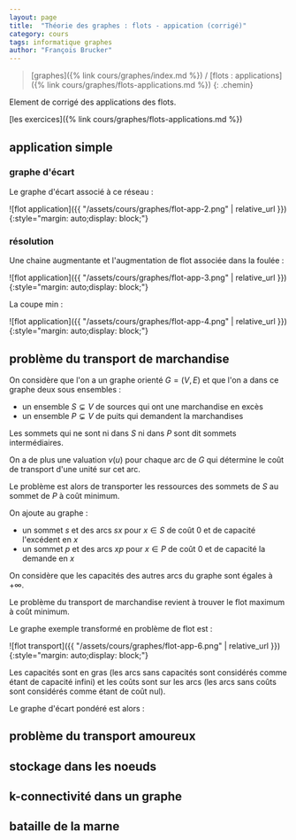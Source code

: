 ```yaml
---
layout: page
title:  "Théorie des graphes : flots - appication (corrigé)"
category: cours
tags: informatique graphes
author: "François Brucker"
---
```


> [graphes]({% link cours/graphes/index.md %}) / [flots : applications]({% link cours/graphes/flots-applications.md %})
{: .chemin}

Element de corrigé des applications des flots.

[les exercices]({% link cours/graphes/flots-applications.md %})

## application simple

### graphe d'écart

Le graphe d'écart associé à ce réseau :

![flot application]({{ "/assets/cours/graphes/flot-app-2.png" | relative_url }}){:style="margin: auto;display: block;"}

### résolution

Une chaine augmentante et l'augmentation de flot associée dans la foulée :

![flot application]({{ "/assets/cours/graphes/flot-app-3.png" | relative_url }}){:style="margin: auto;display: block;"}

La coupe min :

![flot application]({{ "/assets/cours/graphes/flot-app-4.png" | relative_url }}){:style="margin: auto;display: block;"}

## problème du transport de marchandise

On considère que l'on a un graphe orienté $G = (V, E)$ et que l'on a dans ce graphe deux sous ensembles :

* un ensemble $S \subsetneq V$ de sources qui ont une marchandise en excès
* un ensemble $P \subsetneq V$ de puits qui demandent la marchandises

Les sommets qui ne sont ni dans $S$ ni dans $P$ sont dit sommets intermédiaires.

On a de plus une valuation $v(u)$ pour chaque arc de $G$ qui détermine le coût de transport d'une unité sur cet arc.

Le problème est alors de transporter les ressources des sommets de $S$ au sommet de $P$ à coût minimum.

On ajoute au graphe :

* un sommet $s$ et des arcs $sx$ pour $x \in S$ de coût 0 et de capacité l'excédent en $x$
* un sommet $p$ et des arcs $xp$ pour $x \in P$ de coût 0 et de capacité la demande en $x$

On considère que les capacités des autres arcs du graphe sont égales à $+\infty$.

Le problème du transport de marchandise revient à trouver le flot maximum à coût minimum.

Le graphe exemple transformé en problème de flot est :

![flot transport]({{ "/assets/cours/graphes/flot-app-6.png" | relative_url }}){:style="margin: auto;display: block;"}

Les capacités sont en gras (les arcs sans capacités sont considérés comme étant de capacité infini) et les coûts sont sur les arcs (les arcs sans coûts sont considérés comme étant de coût nul).

Le graphe d'écart pondéré est alors :


## problème du transport amoureux

## stockage dans les noeuds

## k-connectivité dans un graphe

## bataille de la marne
